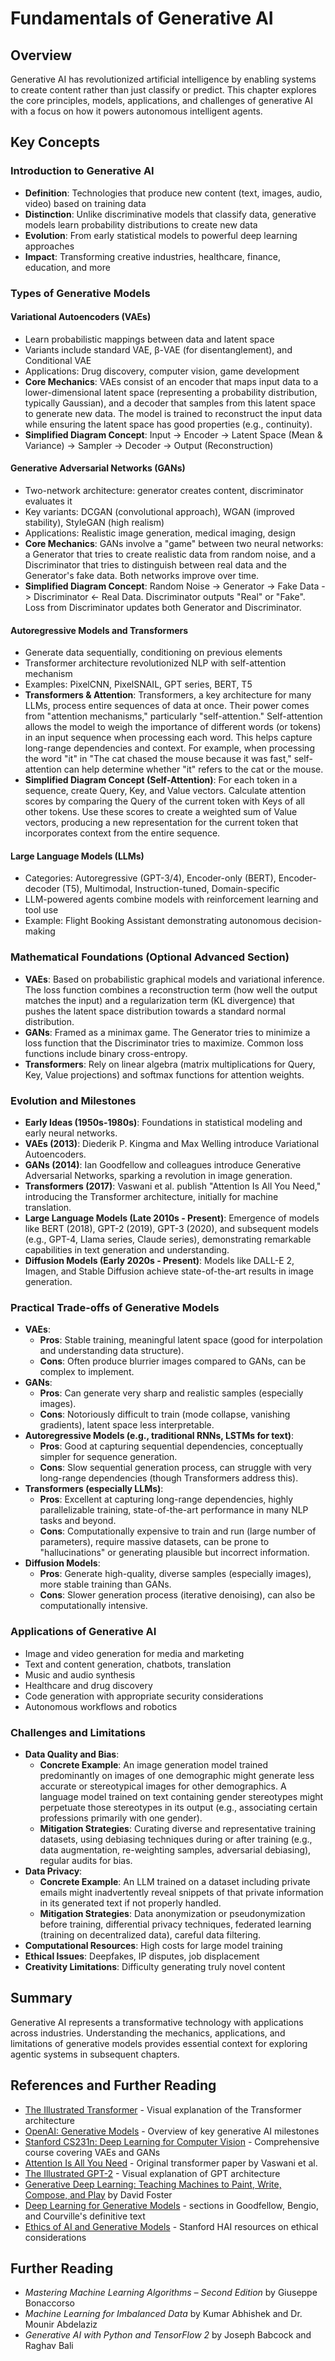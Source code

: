 # Fundamentals of Generative AI

## Overview
Generative AI has revolutionized artificial intelligence by enabling systems to create content rather than just classify or predict. This chapter explores the core principles, models, applications, and challenges of generative AI with a focus on how it powers autonomous intelligent agents.

## Key Concepts

### Introduction to Generative AI
- **Definition**: Technologies that produce new content (text, images, audio, video) based on training data
- **Distinction**: Unlike discriminative models that classify data, generative models learn probability distributions to create new data
- **Evolution**: From early statistical models to powerful deep learning approaches
- **Impact**: Transforming creative industries, healthcare, finance, education, and more

### Types of Generative Models

#### Variational Autoencoders (VAEs)
- Learn probabilistic mappings between data and latent space
- Variants include standard VAE, β-VAE (for disentanglement), and Conditional VAE
- Applications: Drug discovery, computer vision, game development
- **Core Mechanics**: VAEs consist of an encoder that maps input data to a lower-dimensional latent space (representing a probability distribution, typically Gaussian), and a decoder that samples from this latent space to generate new data. The model is trained to reconstruct the input data while ensuring the latent space has good properties (e.g., continuity).
- **Simplified Diagram Concept**: Input -> Encoder -> Latent Space (Mean & Variance) -> Sampler -> Decoder -> Output (Reconstruction)

#### Generative Adversarial Networks (GANs)
- Two-network architecture: generator creates content, discriminator evaluates it
- Key variants: DCGAN (convolutional approach), WGAN (improved stability), StyleGAN (high realism)
- Applications: Realistic image generation, medical imaging, design
- **Core Mechanics**: GANs involve a "game" between two neural networks: a Generator that tries to create realistic data from random noise, and a Discriminator that tries to distinguish between real data and the Generator's fake data. Both networks improve over time.
- **Simplified Diagram Concept**: Random Noise -> Generator -> Fake Data -> Discriminator <- Real Data. Discriminator outputs "Real" or "Fake". Loss from Discriminator updates both Generator and Discriminator.

#### Autoregressive Models and Transformers
- Generate data sequentially, conditioning on previous elements
- Transformer architecture revolutionized NLP with self-attention mechanism
- Examples: PixelCNN, PixelSNAIL, GPT series, BERT, T5
- **Transformers & Attention**: Transformers, a key architecture for many LLMs, process entire sequences of data at once. Their power comes from "attention mechanisms," particularly "self-attention." Self-attention allows the model to weigh the importance of different words (or tokens) in an input sequence when processing each word. This helps capture long-range dependencies and context. For example, when processing the word "it" in "The cat chased the mouse because it was fast," self-attention can help determine whether "it" refers to the cat or the mouse.
- **Simplified Diagram Concept (Self-Attention)**: For each token in a sequence, create Query, Key, and Value vectors. Calculate attention scores by comparing the Query of the current token with Keys of all other tokens. Use these scores to create a weighted sum of Value vectors, producing a new representation for the current token that incorporates context from the entire sequence.

#### Large Language Models (LLMs)
- Categories: Autoregressive (GPT-3/4), Encoder-only (BERT), Encoder-decoder (T5), Multimodal, Instruction-tuned, Domain-specific
- LLM-powered agents combine models with reinforcement learning and tool use
- Example: Flight Booking Assistant demonstrating autonomous decision-making

### Mathematical Foundations (Optional Advanced Section)
- **VAEs**: Based on probabilistic graphical models and variational inference. The loss function combines a reconstruction term (how well the output matches the input) and a regularization term (KL divergence) that pushes the latent space distribution towards a standard normal distribution.
- **GANs**: Framed as a minimax game. The Generator tries to minimize a loss function that the Discriminator tries to maximize. Common loss functions include binary cross-entropy.
- **Transformers**: Rely on linear algebra (matrix multiplications for Query, Key, Value projections) and softmax functions for attention weights.

### Evolution and Milestones
- **Early Ideas (1950s-1980s)**: Foundations in statistical modeling and early neural networks.
- **VAEs (2013)**: Diederik P. Kingma and Max Welling introduce Variational Autoencoders.
- **GANs (2014)**: Ian Goodfellow and colleagues introduce Generative Adversarial Networks, sparking a revolution in image generation.
- **Transformers (2017)**: Vaswani et al. publish "Attention Is All You Need," introducing the Transformer architecture, initially for machine translation.
- **Large Language Models (Late 2010s - Present)**: Emergence of models like BERT (2018), GPT-2 (2019), GPT-3 (2020), and subsequent models (e.g., GPT-4, Llama series, Claude series), demonstrating remarkable capabilities in text generation and understanding.
- **Diffusion Models (Early 2020s - Present)**: Models like DALL-E 2, Imagen, and Stable Diffusion achieve state-of-the-art results in image generation.

### Practical Trade-offs of Generative Models
- **VAEs**:
    - **Pros**: Stable training, meaningful latent space (good for interpolation and understanding data structure).
    - **Cons**: Often produce blurrier images compared to GANs, can be complex to implement.
- **GANs**:
    - **Pros**: Can generate very sharp and realistic samples (especially images).
    - **Cons**: Notoriously difficult to train (mode collapse, vanishing gradients), latent space less interpretable.
- **Autoregressive Models (e.g., traditional RNNs, LSTMs for text)**:
    - **Pros**: Good at capturing sequential dependencies, conceptually simpler for sequence generation.
    - **Cons**: Slow sequential generation process, can struggle with very long-range dependencies (though Transformers address this).
- **Transformers (especially LLMs)**:
    - **Pros**: Excellent at capturing long-range dependencies, highly parallelizable training, state-of-the-art performance in many NLP tasks and beyond.
    - **Cons**: Computationally expensive to train and run (large number of parameters), require massive datasets, can be prone to "hallucinations" or generating plausible but incorrect information.
- **Diffusion Models**:
    - **Pros**: Generate high-quality, diverse samples (especially images), more stable training than GANs.
    - **Cons**: Slower generation process (iterative denoising), can also be computationally intensive.

### Applications of Generative AI
- Image and video generation for media and marketing
- Text and content generation, chatbots, translation
- Music and audio synthesis
- Healthcare and drug discovery
- Code generation with appropriate security considerations
- Autonomous workflows and robotics

### Challenges and Limitations
- **Data Quality and Bias**:
    - **Concrete Example**: An image generation model trained predominantly on images of one demographic might generate less accurate or stereotypical images for other demographics. A language model trained on text containing gender stereotypes might perpetuate those stereotypes in its output (e.g., associating certain professions primarily with one gender).
    - **Mitigation Strategies**: Curating diverse and representative training datasets, using debiasing techniques during or after training (e.g., data augmentation, re-weighting samples, adversarial debiasing), regular audits for bias.
- **Data Privacy**:
    - **Concrete Example**: An LLM trained on a dataset including private emails might inadvertently reveal snippets of that private information in its generated text if not properly handled.
    - **Mitigation Strategies**: Data anonymization or pseudonymization before training, differential privacy techniques, federated learning (training on decentralized data), careful data filtering.
- **Computational Resources**: High costs for large model training
- **Ethical Issues**: Deepfakes, IP disputes, job displacement
- **Creativity Limitations**: Difficulty generating truly novel content

## Summary
Generative AI represents a transformative technology with applications across industries. Understanding the mechanics, applications, and limitations of generative models provides essential context for exploring agentic systems in subsequent chapters.

## References and Further Reading
- [The Illustrated Transformer](https://jalammar.github.io/illustrated-transformer/) - Visual explanation of the Transformer architecture
- [OpenAI: Generative Models](https://openai.com/index/generative-models/) - Overview of key generative AI milestones
- [Stanford CS231n: Deep Learning for Computer Vision](http://cs231n.stanford.edu/) - Comprehensive course covering VAEs and GANs
- [Attention Is All You Need](https://arxiv.org/abs/1706.03762) - Original transformer paper by Vaswani et al.
- [The Illustrated GPT-2](https://jalammar.github.io/illustrated-gpt2/) - Visual explanation of GPT architecture
- [Generative Deep Learning: Teaching Machines to Paint, Write, Compose, and Play](https://www.amazon.com/Generative-Deep-Learning-Teaching-Machines/dp/1492041947) by David Foster
- [Deep Learning for Generative Models](https://www.deeplearningbook.org/) - sections in Goodfellow, Bengio, and Courville's definitive text
- [Ethics of AI and Generative Models](https://hai.stanford.edu/resources) - Stanford HAI resources on ethical considerations

## Further Reading
- *Mastering Machine Learning Algorithms – Second Edition* by Giuseppe Bonaccorso
- *Machine Learning for Imbalanced Data* by Kumar Abhishek and Dr. Mounir Abdelaziz
- *Generative AI with Python and TensorFlow 2* by Joseph Babcock and Raghav Bali
